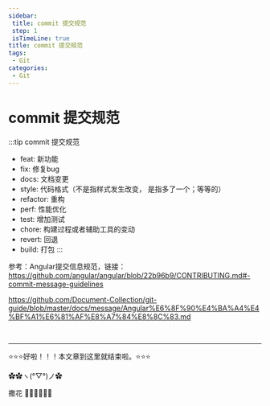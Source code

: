 ```yaml
---
sidebar: 
 title: commit 提交规范
 step: 1
 isTimeLine: true
title: commit 提交规范
tags:
 - Git
categories:
 - Git
---
```


#  commit 提交规范
:::tip commit 提交规范
- feat: 新功能
- fix: 修复bug
- docs: 文档变更
- style: 代码格式（不是指样式发生改变， 是指多了一个；等等的）
- refactor: 重构
- perf: 性能优化
- test: 增加测试
- chore: 构建过程或者辅助工具的变动
- revert: 回退
- build: 打包
:::

参考：Angular提交信息规范，链接：
https://github.com/angular/angular/blob/22b96b9/CONTRIBUTING.md#-commit-message-guidelines

https://github.com/Document-Collection/git-guide/blob/master/docs/message/Angular%E6%8F%90%E4%BA%A4%E4%BF%A1%E6%81%AF%E8%A7%84%E8%8C%83.md



<br/>
<hr />

⭐️⭐️⭐️好啦！！！本文章到这里就结束啦。⭐️⭐️⭐️

✿✿ヽ(°▽°)ノ✿

撒花 🌸🌸🌸🌸🌸🌸
